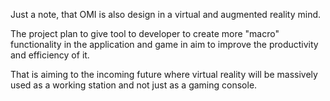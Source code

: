 Just a note, that OMI is also design in a virtual and augmented reality mind.

The project plan to give tool to developer to create more "macro" functionality in the application and game in aim to improve the productivity and efficiency of it.

That is aiming to the incoming future where virtual reality will be massively used as a working station and not just as a gaming console. 